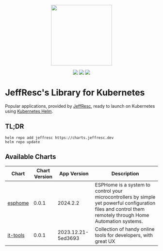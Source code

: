 <p align="center">
    <img width="200px" height=auto src="https://helm.sh/img/helm.svg" />
</p>

<p align="center">
    <a href="https://github.com/JeffResc/charts"><img src="https://badgen.net/github/stars/JeffResc/charts?icon=github" /></a>
    <a href="https://github.com/JeffResc/charts"><img src="https://badgen.net/github/forks/JeffResc/charts?icon=github" /></a>
    <a href="https://artifacthub.io/packages/search?repo=jeffresc"><img src="https://img.shields.io/endpoint?url=https://artifacthub.io/badge/repository/jeffresc" /></a>
</p>

# JeffResc's Library for Kubernetes

Popular applications, provided by [JeffResc](https://jeffresc.dev), ready to launch on Kubernetes using [Kubernetes Helm](https://github.com/helm/helm).

## TL;DR

```shell
helm repo add jeffresc https://charts.jeffresc.dev
helm repo update
```

## Available Charts
<table>
<thead>
<tr class="header">
<th><strong>Chart</strong></th>
<th><strong>Chart Version</strong></th>
<th><strong>App Version</strong></th>
<th><strong>Description</strong></th>
</tr>
</thead>
<tbody>
<tr>
<td markdown="span"><a href="https://github.com/JeffResc/charts/tree/main/charts/esphome">esphome</a></td>
<td markdown="span">0.0.1</td>
<td markdown="span">2024.2.2</td>
<td markdown="span">ESPHome is a system to control your microcontrollers by simple yet powerful configuration files and control them remotely through Home Automation systems.</td>
</tr>
<tr>
<td markdown="span"><a href="https://github.com/JeffResc/charts/tree/main/charts/it-tools">it-tools</a></td>
<td markdown="span">0.0.1</td>
<td markdown="span">2023.12.21-5ed3693</td>
<td markdown="span">Collection of handy online tools for developers, with great UX</td>
</tr>
</tbody>
</table>